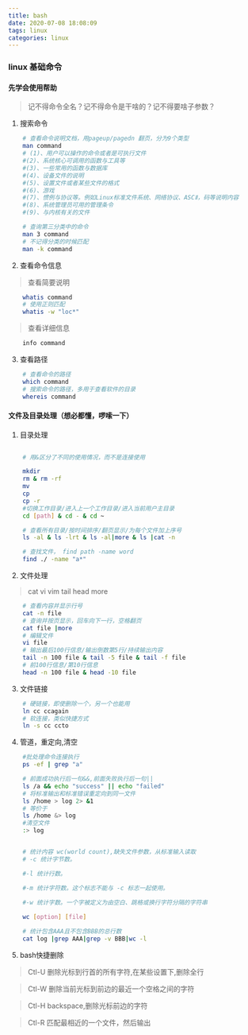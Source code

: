 ```yaml
---
title: bash
date: 2020-07-08 18:08:09
tags: linux
categories: linux
---
```

### linux 基础命令

#### 先学会使用帮助

> 记不得命令全名？记不得命令是干啥的？记不得要啥子参数？

1. 搜索命令
	
``` bash
	# 查看命令说明文档，用pageup/pagedn 翻页，分为9个类型
	man command
	# (1)、用户可以操作的命令或者是可执行文件
	#(2)、系统核心可调用的函数与工具等
	#(3)、一些常用的函数与数据库
	#(4)、设备文件的说明
	#(5)、设置文件或者某些文件的格式
	#(6)、游戏
	#(7)、惯例与协议等。例如Linux标准文件系统、网络协议、ASCⅡ，码等说明内容
	#(8)、系统管理员可用的管理条令
	#(9)、与内核有关的文件

	# 查询第三分类中的命令
	man 3 command
	# 不记得分类的时候匹配
	man -k command 

```

2. 查看命令信息

> 查看简要说明

``` bash
	whatis command 
	# 使用正则匹配
	whatis -w "loc*"
```
> 查看详细信息

``` bash
	info command
```

3. 查看路径

``` bash
	# 查看命令的路径
	which command
	# 搜索命令的路径，多用于查看软件的目录
	whereis command

```

#### 文件及目录处理（想必都懂，啰嗦一下）

1. 目录处理

``` bash 
	
	# 用&区分了不同的使用情况，而不是连接使用

	mkdir 
	rm & rm -rf 
	mv 
	cp
	cp -r
	#切换工作目录/进入上一个工作目录/进入当前用户主目录
	cd [path] & cd - & cd ~ 

	# 查看所有目录/按时间排序/翻页显示/为每个文件加上序号
	ls -al & ls -lrt & ls -al|more & ls |cat -n

	# 查找文件， find path -name word
	find ./ -name "a*"

```

2. 文件处理

> cat vi vim tail head more  

``` bash
	# 查看内容并显示行号
	cat -n file	
	# 查询并按页显示，回车向下一行，空格翻页
	cat file |more 
	# 编辑文件
	vi file
	# 输出最后100行信息/输出倒数第5行/持续输出内容
	tail -n 100 file & tail -5 file & tail -f file 
	# 前100行信息/第10行信息
	head -n 100 file & head -10 file 

```


3. 文件链接

``` bash
	# 硬链接，即使删除一个，另一个也能用
	ln cc ccagain 
	# 软连接，类似快捷方式
	ln -s cc ccto

```


4. 管道，重定向,清空

``` bash
	#批处理命令连接执行
	ps -ef | grep "a"

	# 前面成功执行后一句&&,前面失败执行后一句||
	ls /a && echo "success" || echo "failed"
	# 将标准输出和标准错误重定向到同一文件
	ls /home > log 2> &1
	# 等价于
	ls /home &> log
	#清空文件
	:> log


	# 统计内容 wc(world count),缺失文件参数，从标准输入读取
	# -c 统计字节数。

	#-l 统计行数。

	#-m 统计字符数。这个标志不能与 -c 标志一起使用。

	#-w 统计字数。一个字被定义为由空白、跳格或换行字符分隔的字符串
	
	wc [option] [file]

	# 统计包含AAA且不包含BBB的总行数
	cat log |grep AAA|grep -v BBB|wc -l


```

5. bash快捷删除

>	Ctl-U   删除光标到行首的所有字符,在某些设置下,删除全行
	
>	Ctl-W   删除当前光标到前边的最近一个空格之间的字符
	
>	Ctl-H   backspace,删除光标前边的字符
	
>	Ctl-R   匹配最相近的一个文件，然后输出
